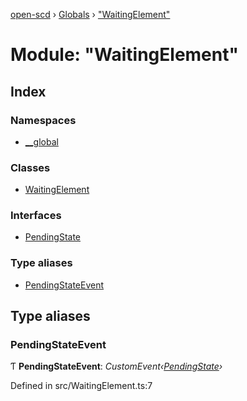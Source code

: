 [open-scd](../README.md) › [Globals](../globals.md) › ["WaitingElement"](_waitingelement_.md)

# Module: "WaitingElement"

## Index

### Namespaces

* [__global](_waitingelement_.__global.md)

### Classes

* [WaitingElement](../classes/_waitingelement_.waitingelement.md)

### Interfaces

* [PendingState](../interfaces/_waitingelement_.pendingstate.md)

### Type aliases

* [PendingStateEvent](_waitingelement_.md#pendingstateevent)

## Type aliases

###  PendingStateEvent

Ƭ **PendingStateEvent**: *CustomEvent‹[PendingState](../interfaces/_waitingelement_.pendingstate.md)›*

Defined in src/WaitingElement.ts:7
